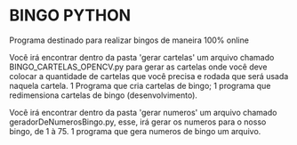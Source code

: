 # BINGO PYTHON
<p>Programa destinado para realizar bingos de maneira 100% online</p>

<p>Você irá encontrar dentro da pasta 'gerar cartelas' um arquivo chamado BINGO_CARTELAS_OPENCV.py para gerar as cartelas onde você deve colocar a quantidade de cartelas que você precisa e rodada que será usada naquela cartela.
 1 Programa que cria cartelas de bingo;
 1 programa que redimensiona cartelas de bingo (desenvolvimento). </p>
 
<p>Você irá encontrar dentro da pasta 'gerar numeros' um arquivo chamado geradorDeNumerosBingo.py, esse, irá gerar os numeros para o nosso bingo, de 1 à 75.
 1 programa que gera numeros de bingo um arquivo.</p>
